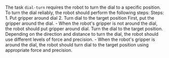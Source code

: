The task `dial-turn` requires the robot to turn the dial to a specific position.
To turn the dial reliably, the robot should perform the following steps:
    Steps:  1. Put gripper around dial  2. Turn dial to the target position
    First, put the gripper around the dial.
    - When the robot's gripper is not around the dial, the robot should put gripper around dial.
    Turn the dial to the target position. Depending on the direction and distance to turn the dial, the robot should use different levels of force and precision.
    - When the robot's gripper is around the dial, the robot should turn dial to the target position using appropriate force and precision.